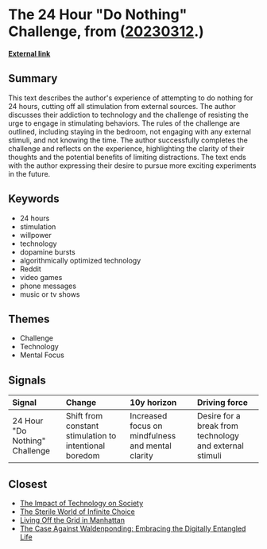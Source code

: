 # __The 24 Hour "Do Nothing" Challenge__, from ([20230312](https://kghosh.substack.com/p/20230312).)

__[External link](https://mattlakeman.org/2020/12/08/the-24-hour-do-nothing-challenge/)__



## Summary

This text describes the author's experience of attempting to do nothing for 24 hours, cutting off all stimulation from external sources. The author discusses their addiction to technology and the challenge of resisting the urge to engage in stimulating behaviors. The rules of the challenge are outlined, including staying in the bedroom, not engaging with any external stimuli, and not knowing the time. The author successfully completes the challenge and reflects on the experience, highlighting the clarity of their thoughts and the potential benefits of limiting distractions. The text ends with the author expressing their desire to pursue more exciting experiments in the future.

## Keywords

* 24 hours
* stimulation
* willpower
* technology
* dopamine bursts
* algorithmically optimized technology
* Reddit
* video games
* phone messages
* music or tv shows

## Themes

* Challenge
* Technology
* Mental Focus

## Signals

| Signal                         | Change                                                 | 10y horizon                                       | Driving force                                           |
|:-------------------------------|:-------------------------------------------------------|:--------------------------------------------------|:--------------------------------------------------------|
| 24 Hour "Do Nothing" Challenge | Shift from constant stimulation to intentional boredom | Increased focus on mindfulness and mental clarity | Desire for a break from technology and external stimuli |

## Closest

* [The Impact of Technology on Society](357214f864be2592efced782b93b25b3)
* [The Sterile World of Infinite Choice](7b316ebe449187b79e519a8c6d12a2cd)
* [Living Off the Grid in Manhattan](2e810143f53f878797c3b8f1b983936a)
* [The Case Against Waldenponding: Embracing the Digitally Entangled Life](1f9f5c2997f105f07aba13ba1adb86e1)